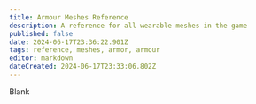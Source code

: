 ```yaml
---
title: Armour Meshes Reference
description: A reference for all wearable meshes in the game
published: false
date: 2024-06-17T23:36:22.901Z
tags: reference, meshes, armor, armour
editor: markdown
dateCreated: 2024-06-17T23:33:06.802Z
---
```


Blank